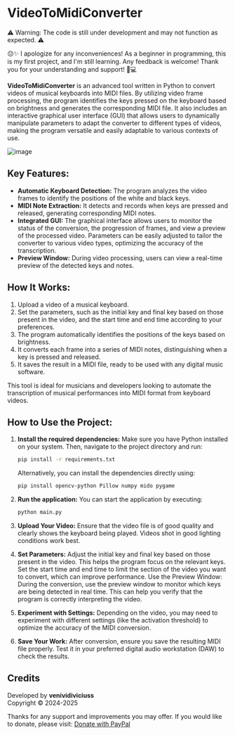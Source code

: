 # VideoToMidiConverter

⚠️ Warning: The code is still under development and may not function as expected. ⚠️

😔✨ I apologize for any inconveniences! As a beginner in programming, this is my first project, and I'm still learning. Any feedback is welcome! Thank you for your understanding and support! 🙏💻

**VideoToMidiConverter** is an advanced tool written in Python to convert videos of musical keyboards into MIDI files. By utilizing video frame processing, the program identifies the keys pressed on the keyboard based on brightness and generates the corresponding MIDI file. It also includes an interactive graphical user interface (GUI) that allows users to dynamically manipulate parameters to adapt the converter to different types of videos, making the program versatile and easily adaptable to various contexts of use.

![image](https://github.com/user-attachments/assets/9f9aea49-7d1a-42a8-b844-583ead533d6d)

## Key Features:
- **Automatic Keyboard Detection:** The program analyzes the video frames to identify the positions of the white and black keys.
- **MIDI Note Extraction:** It detects and records when keys are pressed and released, generating corresponding MIDI notes.
- **Integrated GUI:** The graphical interface allows users to monitor the status of the conversion, the progression of frames, and view a preview of the processed video. Parameters can be easily adjusted to tailor the converter to various video types, optimizing the accuracy of the transcription.
- **Preview Window:** During video processing, users can view a real-time preview of the detected keys and notes.

## How It Works:
1. Upload a video of a musical keyboard.
2. Set the parameters, such as the initial key and final key based on those present in the video, and the start time and end time according to your preferences.
3. The program automatically identifies the positions of the keys based on brightness.
4. It converts each frame into a series of MIDI notes, distinguishing when a key is pressed and released.
5. It saves the result in a MIDI file, ready to be used with any digital music software.

This tool is ideal for musicians and developers looking to automate the transcription of musical performances into MIDI format from keyboard videos.

## How to Use the Project:
1. **Install the required dependencies:**
   Make sure you have Python installed on your system. Then, navigate to the project directory and run:
   ```bash
   pip install -r requirements.txt
   ```
   
   Alternatively, you can install the dependencies directly using:
   ```bash
   pip install opencv-python Pillow numpy mido pygame
   ```

2. **Run the application:**
   You can start the application by executing:
   ```bash
   python main.py
   ```

3. **Upload Your Video:**
   Ensure that the video file is of good quality and clearly shows the keyboard being played. Videos shot in good lighting conditions work best.

4. **Set Parameters:**
   Adjust the initial key and final key based on those present in the video. This helps the program focus on the relevant keys.
   Set the start time and end time to limit the section of the video you want to convert, which can improve performance.
   Use the Preview Window: During the conversion, use the preview window to monitor which keys are being detected in real time. This can help you verify that the program is       correctly interpreting the video.

5. **Experiment with Settings:**
   Depending on the video, you may need to experiment with different settings (like the activation threshold) to optimize the accuracy of the MIDI conversion.

6. **Save Your Work:**
   After conversion, ensure you save the resulting MIDI file properly. Test it in your preferred digital audio workstation (DAW) to check the results.

## Credits
Developed by **venividiviciuss**  
Copyright © 2024-2025

Thanks for any support and improvements you may offer. If you would like to donate, please visit: [Donate with PayPal](https://www.paypal.com/donate?hosted_button_id=BXRRJU2XAVPB4)


